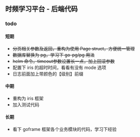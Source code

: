 ## 时频学习平台 - 后端代码

### todo

#### 短期

+ ~~分页相关参数及返回，重构为使用 Page struct，方便统一管理~~
+ ~~数据库替换为 pg，学习下 go-pg/pg 用法~~
+ ~~helm 命令，timeout参数设置长一点，加上回滚参数~~
+ 配置下 iris 的超时时间，看看有没有 mode 选项
+ 日志前面加上带颜色的【级别】前缀

#### 中期

+ 重构为 iris 框架
+ 加入测试代码

#### 长期

+ 看下 goframe 框架各个业务模块的代码，学习下经验